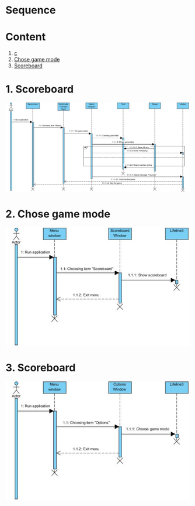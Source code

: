# Sequence

# Content
1. [c](#1)  
2. [Chose game mode](#2)  
3. [Scoreboard](#3)

<a name="1"/>

# 1. Scoreboard 
![Sequence 1](https://github.com/Eltay750505/TetrisGame/blob/master/images/Diagrams/Sequence%20diagram%201.jpg)

<a name="2"/>

# 2. Chose game mode
![Sequence 2](https://github.com/Eltay750505/TetrisGame/blob/master/images/Diagrams/Sequence%20diagram%202.jpg)

<a name="3"/>

# 3. Scoreboard
![Sequence 3](https://github.com/Eltay750505/TetrisGame/blob/master/images/Diagrams/Sequence%20diagram%203.jpg)
